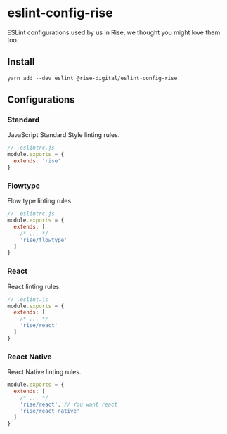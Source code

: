 # eslint-config-rise
ESLint configurations used by us in Rise, we thought you might love them too.

## Install
`yarn add --dev eslint @rise-digital/eslint-config-rise`

## Configurations

### Standard
JavaScript Standard Style linting rules.

```js
// .eslintrc.js
module.exports = {
  extends: 'rise'
}
```

### Flowtype
Flow type linting rules.

```js
// .eslintrc.js
module.exports = {
  extends: [
    /* ... */
    'rise/flowtype'
  ]
}
```

### React
React linting rules.

```js
// .eslint.js
module.exports = {
  extends: [
    /* ... */
    'rise/react'
  ]
}
```

### React Native
React Native linting rules.

```js
module.exports = {
  extends: [
    /* ... */
    'rise/react', // You want react
    'rise/react-native'
  ]
}
```
